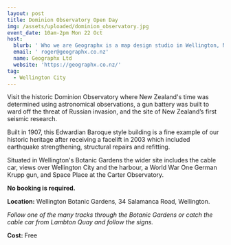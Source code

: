 ```yaml
---
layout: post
title: Dominion Observatory Open Day
img: /assets/uploaded/dominion_observatory.jpg
event_date: 10am-2pm Mon 22 Oct
host:
  blurb: ' Who we are Geographx is a map design studio in Wellington, New Zealand. The name comes from the Greek geo (the earth) and graphein (to write or paint). The Geographx office and studio is the Dominion Observatory, a registered historic building. It is located in the Wellington Botanic Garden on an elevated site with commanding views over the city. '
  email: ' roger@geographx.co.nz'
  name: Geographx Ltd
  website: 'https://geographx.co.nz/'
tag:
  - Wellington City
---
```

Visit the historic Dominion Observatory where New Zealand's time was determined using astronomical observations, a gun battery was built to ward off the threat of Russian invasion, and the site of New Zealand’s first seismic research.

Built in 1907, this Edwardian Baroque style building is a fine example of our historic heritage after receiving a facelift in 2003 which included earthquake strengthening, structural repairs and refitting. 

Situated in Wellington's Botanic Gardens the wider site includes the cable car, views over Wellington City and the harbour, a World War One German Krupp gun, and Space Place at the Carter Observatory. 

**No booking is required.** 

**Location:** Wellington Botanic Gardens, 34 Salamanca Road, Wellington.

_Follow one of the many tracks through the Botanic Gardens or catch the cable car from Lambton Quay and follow the signs._

**Cost:** Free
